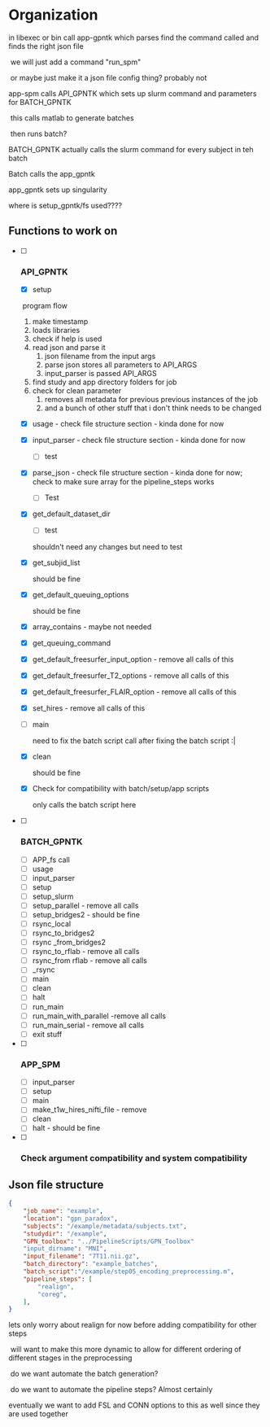# Organization

in libexec or bin call app-gpntk which parses find the command called and finds the right json file

​	we will just add a command "run_spm" 

​	or maybe just make it a json file config thing? probably not

app-spm calls API_GPNTK which sets up slurm command and parameters for BATCH_GPNTK

​	this calls matlab to generate batches 

​	then runs batch?

BATCH_GPNTK actually calls the slurm command for every subject in teh batch

Batch calls the app_gpntk

app_gpntk sets up singularity

where is setup_gpntk/fs used????

## Functions to work on

- [ ] ### API_GPNTK

  - [x] setup

  ​	program flow

  1. make timestamp
  2. loads libraries
  3. check if help is used
  4. read json and parse it 
     1. json filename from the input args 
     2. parse json stores all parameters to API_ARGS
     3. input_parser is passed API_ARGS 
  5. find study and app directory folders for job
  6. check for clean parameter
     1. removes all metadata for previous previous instances of the job
     2. and a bunch of other stuff that i don't think needs to be changed 

  - [x] usage - check file structure section - kinda done for now

  - [x] input_parser - check file structure section - kinda done for now

    - [ ] test

  - [x] parse_json - check file structure section - kinda done for now; check to make sure array for the pipeline_steps works

    - [ ] Test

  - [x] get_default_dataset_dir

    - [ ] test

    shouldn't need any changes but need to test

  - [x] get_subjid_list

    should be fine

  - [x] get_default_queuing_options

    should be fine 

  - [x] array_contains - maybe not needed

  - [x] get_queuing_command

  - [x] get_default_freesurfer_input_option - remove all calls of this

  - [x] get_default_freesurfer_T2_options - remove all calls of this

  - [x] get_default_freesurfer_FLAIR_option - remove all calls of this

  - [x] set_hires - remove all calls of this

  - [ ] main

    need to fix the batch script call after fixing the batch script :|

  - [x] clean

    should be fine

  - [x] Check for compatibility with batch/setup/app scripts

    only calls the batch script here 

- [ ] ### BATCH_GPNTK

  - [ ] APP_fs call
  - [ ] usage
  - [ ] input_parser
  - [ ] setup
  - [ ] setup_slurm
  - [ ] setup_parallel - remove all calls
  - [ ] setup_bridges2 - should be fine
  - [ ] rsync_local 
  - [ ] rsync_to_bridges2
  - [ ] rsync _from_bridges2
  - [ ] rsync_to_rflab - remove all calls
  - [ ] rsync_from rflab - remove all calls
  - [ ] _rsync
  - [ ] main
  - [ ] clean
  - [ ] halt
  - [ ] run_main
  - [ ] run_main_with_parallel -remove all calls
  - [ ] run_main_serial - remove all calls
  - [ ] exit stuff

- [ ] ### APP_SPM 

  - [ ] input_parser
  - [ ] setup
  - [ ] main 
  - [ ] make_t1w_hires_nifti_file - remove
  - [ ] clean
  - [ ] halt - should be fine

- [ ] ### Check argument compatibility and system compatibility

## Json file structure

```json
{
    "job_name": "example",
    "location": "gpn_paradox",
    "subjects": "/example/metadata/subjects.txt",
    "studydir": "/example",
    "GPN_toolbox": "../PipelineScripts/GPN_Toolbox"
    "input_dirname": "MNI",
    "input_filename": "7T11.nii.gz",
	"batch_directory": "example_batches",
    "batch_script":"/example/step05_encoding_preprocessing.m",
    "pipeline_steps": [
    	"realign",
    	"coreg",
    ],
}
```

lets only worry about realign for now before adding compatibility for other steps

​	will want to make this more dynamic to allow for different ordering of different stages in the preprocessing

​	do we want automate the batch generation?

​	do we want to automate the pipeline steps? Almost certainly

eventually we want to add FSL and CONN options to this as well since they are used together
